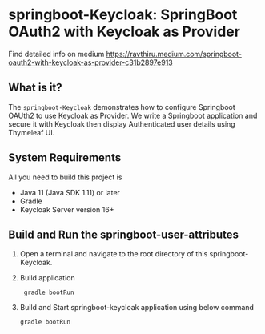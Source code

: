 springboot-Keycloak: SpringBoot OAuth2 with Keycloak as Provider
================================================================

Find detailed info on medium https://ravthiru.medium.com/springboot-oauth2-with-keycloak-as-provider-c31b2897e913

What is it?
-----------

The `springboot-Keycloak` demonstrates how to configure Springboot OAUth2 
to use Keycloak as Provider. We write a Springboot application and secure it with Keycloak 
then display Authenticated user details using Thymeleaf UI. 

System Requirements
-------------------

All you need to build this project is 

* Java 11 (Java SDK 1.11) or later 
*  Gradle
*  Keycloak Server version 16+

Build and Run the springboot-user-attributes
--------------------------------------------

1. Open a terminal and navigate to the root directory of this springboot-Keycloak.

2. Build application
   ```
    gradle bootRun
    ```
2. Build and Start springboot-keycloak application using below command

   ````
   gradle bootRun

   ````
